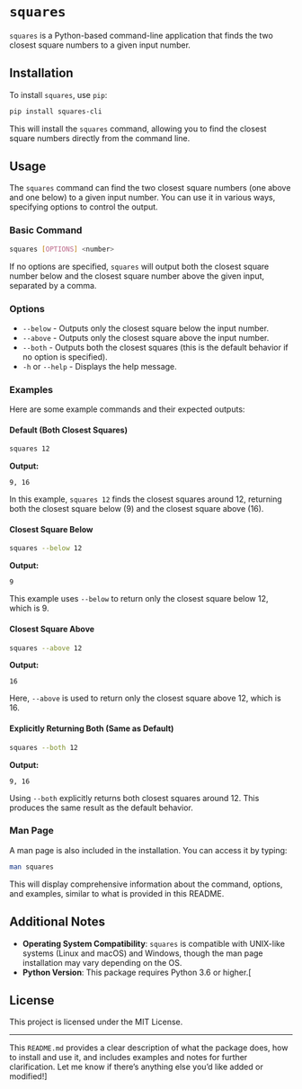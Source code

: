 # `squares`

`squares` is a Python-based command-line application that finds the two closest square numbers to a given input number.

## Installation

To install `squares`, use `pip`:

```bash
pip install squares-cli
```

This will install the `squares` command, allowing you to find the closest square numbers directly from the command line.

## Usage

The `squares` command can find the two closest square numbers (one above and one below) to a given input number. You can use it in various ways, specifying options to control the output.

### Basic Command

```bash
squares [OPTIONS] <number>
```

If no options are specified, `squares` will output both the closest square number below and the closest square number above the given input, separated by a comma.

### Options

- `--below` - Outputs only the closest square below the input number.
- `--above` - Outputs only the closest square above the input number.
- `--both`  - Outputs both the closest squares (this is the default behavior if no option is specified).
- `-h` or `--help` - Displays the help message.

### Examples

Here are some example commands and their expected outputs:

#### Default (Both Closest Squares)

```bash
squares 12
```

**Output:**
```
9, 16
```

In this example, `squares 12` finds the closest squares around 12, returning both the closest square below (9) and the closest square above (16).

#### Closest Square Below

```bash
squares --below 12
```

**Output:**
```
9
```

This example uses `--below` to return only the closest square below 12, which is 9.

#### Closest Square Above

```bash
squares --above 12
```

**Output:**
```
16
```

Here, `--above` is used to return only the closest square above 12, which is 16.

#### Explicitly Returning Both (Same as Default)

```bash
squares --both 12
```

**Output:**
```
9, 16
```

Using `--both` explicitly returns both closest squares around 12. This produces the same result as the default behavior.

### Man Page

A man page is also included in the installation. You can access it by typing:

```bash
man squares
```

This will display comprehensive information about the command, options, and examples, similar to what is provided in this README.

## Additional Notes

- **Operating System Compatibility**: `squares` is compatible with UNIX-like systems (Linux and macOS) and Windows, though the man page installation may vary depending on the OS.
- **Python Version**: This package requires Python 3.6 or higher.[

## License

This project is licensed under the MIT License.

---

This `README.md` provides a clear description of what the package does, how to install and use it, and includes examples and notes for further clarification. Let me know if there’s anything else you’d like added or modified!]
